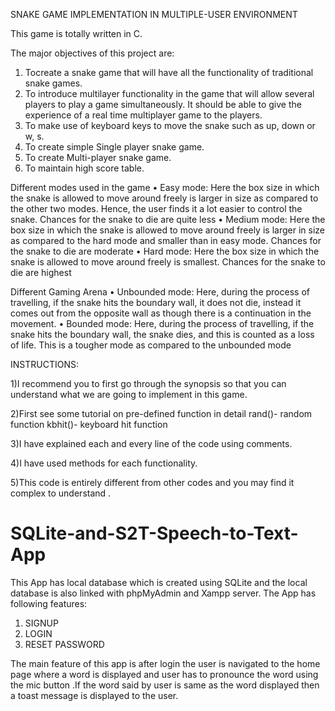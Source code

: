 SNAKE GAME IMPLEMENTATION IN MULTIPLE-USER ENVIRONMENT

This game is totally written in C.

The major objectives of this project are:

1. Tocreate a snake game that will have all the functionality of traditional snake games.
2. To introduce multilayer functionality in the game that will allow several players to play a game simultaneously. It should be able to give the experience of a real time multiplayer game to the players.
3. To make use of keyboard keys to move the snake such as up, down or w, s.
4. To create simple Single player snake game.
5. To create Multi-player snake game.
6. To maintain high score table.

Different modes used in the game • Easy mode: Here the box size in which the snake is allowed to move around freely is larger in size as compared to the other two modes. Hence, the user finds it a lot easier to control the snake. Chances for the snake to die are quite less • Medium mode: Here the box size in which the snake is allowed to move around freely is larger in size as compared to the hard mode and smaller than in easy mode. Chances for the snake to die are moderate • Hard mode: Here the box size in which the snake is allowed to move around freely is smallest. Chances for the snake to die are highest

Different Gaming Arena • Unbounded mode: Here, during the process of travelling, if the snake hits the boundary wall, it does not die, instead it comes out from the opposite wall as though there is a continuation in the movement. • Bounded mode: Here, during the process of travelling, if the snake hits the boundary wall, the snake dies, and this is counted as a loss of life. This is a tougher mode as compared to the unbounded mode

INSTRUCTIONS:

1)I recommend you to first go through the synopsis so that you can understand what we are going to implement in this game.

2)First see some tutorial on pre-defined function in detail rand()- random function kbhit()- keyboard hit function

3)I have explained each and every line of the code using comments.

4)I have used methods for each functionality.

5)This code is entirely different from other codes and you may find it complex to understand .

# SQLite-and-S2T-Speech-to-Text-App

This App has local database which is created using SQLite and the local database is also linked with phpMyAdmin and Xampp server.
The App has following features:
1) SIGNUP
2) LOGIN
3) RESET PASSWORD 

The main feature of this app is after login the user is navigated to the home page where a word is displayed and user has to pronounce the word using the mic button .If the word said by user is same as the word displayed then a toast message is displayed to the user.

